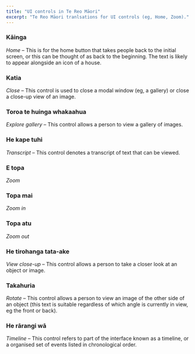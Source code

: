 ```yaml
---
title: "UI controls in Te Reo Māori"
excerpt: "Te Reo Māori tranlsations for UI controls (eg, Home, Zoom)."
---
```


### Kāinga
_Home_ – This is for the home button that takes people back to the initial screen, or this can be thought of as back to the beginning. The text is likely to appear alongside an icon of a house.

### Katia
_Close_ – This control is used to close a modal window (eg, a gallery) or close a close-up view of an image.

### Toroa te huinga whakaahua
_Explore gallery_ – This control allows a person to view a gallery of images.

### He kape tuhi
_Transcript_ – This control denotes a transcript of text that can be viewed.

### E topa
_Zoom_

### Topa mai
_Zoom in_

### Topa atu
_Zoom out_

### He tirohanga tata-ake
_View close-up_ – This control allows a person to take a closer look at an object or image.

### Takahuria
_Rotate_ – This control allows a person to view an image of the other side of an object (this text is suitable regardless of which angle is currently in view, eg the front or back).
 
### He rārangi wā
_Timeline_ – This control refers to part of the interface known as a timeline, or a organised set of events listed in chronological order.
